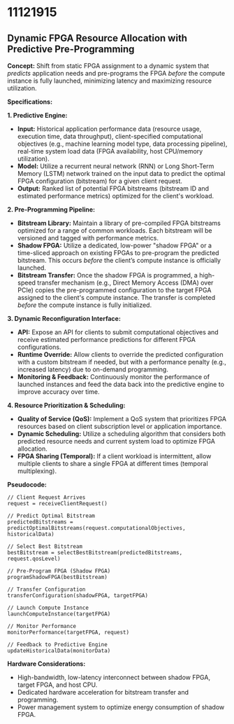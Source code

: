 # 11121915

## Dynamic FPGA Resource Allocation with Predictive Pre-Programming

**Concept:** Shift from static FPGA assignment to a dynamic system that *predicts* application needs and pre-programs the FPGA *before* the compute instance is fully launched, minimizing latency and maximizing resource utilization.

**Specifications:**

**1. Predictive Engine:**

*   **Input:** Historical application performance data (resource usage, execution time, data throughput), client-specified computational objectives (e.g., machine learning model type, data processing pipeline), real-time system load data (FPGA availability, host CPU/memory utilization).
*   **Model:** Utilize a recurrent neural network (RNN) or Long Short-Term Memory (LSTM) network trained on the input data to predict the optimal FPGA configuration (bitstream) for a given client request.
*   **Output:** Ranked list of potential FPGA bitstreams (bitstream ID and estimated performance metrics) optimized for the client's workload.

**2.  Pre-Programming Pipeline:**

*   **Bitstream Library:** Maintain a library of pre-compiled FPGA bitstreams optimized for a range of common workloads. Each bitstream will be versioned and tagged with performance metrics.
*   **Shadow FPGA:** Utilize a dedicated, low-power "shadow FPGA" or a time-sliced approach on existing FPGAs to pre-program the predicted bitstream. This occurs *before* the client’s compute instance is officially launched.
*   **Bitstream Transfer:** Once the shadow FPGA is programmed, a high-speed transfer mechanism (e.g., Direct Memory Access (DMA) over PCIe) copies the pre-programmed configuration to the target FPGA assigned to the client's compute instance.  The transfer is completed *before* the compute instance is fully initialized.

**3. Dynamic Reconfiguration Interface:**

*   **API:** Expose an API for clients to submit computational objectives and receive estimated performance predictions for different FPGA configurations.
*   **Runtime Override:** Allow clients to override the predicted configuration with a custom bitstream if needed, but with a performance penalty (e.g., increased latency) due to on-demand programming.
*   **Monitoring & Feedback:**  Continuously monitor the performance of launched instances and feed the data back into the predictive engine to improve accuracy over time.

**4. Resource Prioritization & Scheduling:**

*   **Quality of Service (QoS):** Implement a QoS system that prioritizes FPGA resources based on client subscription level or application importance.
*   **Dynamic Scheduling:** Utilize a scheduling algorithm that considers both predicted resource needs and current system load to optimize FPGA allocation.
*   **FPGA Sharing (Temporal):** If a client workload is intermittent, allow multiple clients to share a single FPGA at different times (temporal multiplexing).

**Pseudocode:**

```
// Client Request Arrives
request = receiveClientRequest()

// Predict Optimal Bitstream
predictedBitstreams = predictOptimalBitstreams(request.computationalObjectives, historicalData)

// Select Best Bitstream
bestBitstream = selectBestBitstream(predictedBitstreams, request.qosLevel)

// Pre-Program FPGA (Shadow FPGA)
programShadowFPGA(bestBitstream)

// Transfer Configuration
transferConfiguration(shadowFPGA, targetFPGA)

// Launch Compute Instance
launchComputeInstance(targetFPGA)

// Monitor Performance
monitorPerformance(targetFPGA, request)

// Feedback to Predictive Engine
updateHistoricalData(monitorData)
```

**Hardware Considerations:**

*   High-bandwidth, low-latency interconnect between shadow FPGA, target FPGA, and host CPU.
*   Dedicated hardware acceleration for bitstream transfer and programming.
*   Power management system to optimize energy consumption of shadow FPGA.